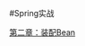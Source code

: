 #Spring实战

[第二章：装配Bean](https://github.com/shanyao19940801/BookeNote/blob/master/SringInAction/file/chapter2.md)


